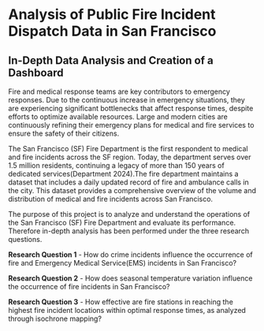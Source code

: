 # Analysis of Public Fire Incident Dispatch Data in San Francisco
## In-Depth Data Analysis and Creation of a Dashboard

Fire and medical response teams are key contributors to emergency responses. Due to the continuous increase in emergency situations, they are experiencing significant bottlenecks that affect response times, despite efforts to optimize available resources. Large and modern cities are continuously refining their emergency plans for medical and fire services to ensure the safety of their citizens.

The San Francisco (SF) Fire Department is the first respondent to medical and fire incidents across the SF region. Today, the department serves over 1.5 million residents, continuing a legacy of more than 150 years of dedicated services(Department 2024).The fire department maintains a dataset that includes a daily updated record of fire and ambulance calls in the city.
This dataset provides a comprehensive overview of the volume and distribution of medical and fire incidents across San Francisco.

The purpose of this project is to analyze and understand the operations of the San Francisco (SF) Fire Department and evaluate its performance. Therefore in-depth analysis has been performed under the three research questions.

**Research Question 1** - How do crime incidents influence the occurrence of fire and Emergency Medical Service(EMS) incidents in San Francisco?

**Research Question 2** - How does seasonal temperature variation influence the occurrence of fire incidents in San Francisco?

**Research Question 3** - How effective are fire stations in reaching the highest fire incident locations within optimal response times, as analyzed through isochrone mapping?
